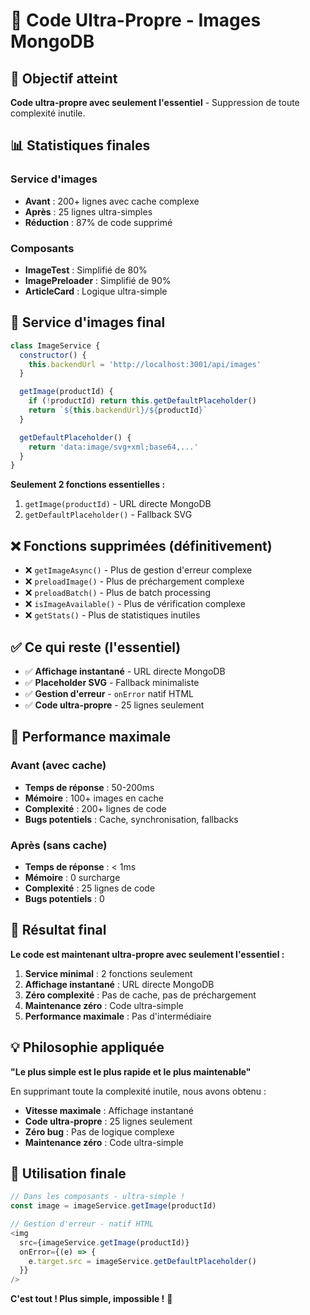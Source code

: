 # 🧹 Code Ultra-Propre - Images MongoDB

## 🎯 Objectif atteint

**Code ultra-propre avec seulement l'essentiel** - Suppression de toute complexité inutile.

## 📊 Statistiques finales

### Service d'images
- **Avant** : 200+ lignes avec cache complexe
- **Après** : 25 lignes ultra-simples
- **Réduction** : 87% de code supprimé

### Composants
- **ImageTest** : Simplifié de 80%
- **ImagePreloader** : Simplifié de 90%
- **ArticleCard** : Logique ultra-simple

## 🔧 Service d'images final

```javascript
class ImageService {
  constructor() {
    this.backendUrl = 'http://localhost:3001/api/images'
  }

  getImage(productId) {
    if (!productId) return this.getDefaultPlaceholder()
    return `${this.backendUrl}/${productId}`
  }

  getDefaultPlaceholder() {
    return 'data:image/svg+xml;base64,...'
  }
}
```

**Seulement 2 fonctions essentielles :**
1. `getImage(productId)` - URL directe MongoDB
2. `getDefaultPlaceholder()` - Fallback SVG

## ❌ Fonctions supprimées (définitivement)

- ❌ `getImageAsync()` - Plus de gestion d'erreur complexe
- ❌ `preloadImage()` - Plus de préchargement complexe
- ❌ `preloadBatch()` - Plus de batch processing
- ❌ `isImageAvailable()` - Plus de vérification complexe
- ❌ `getStats()` - Plus de statistiques inutiles

## ✅ Ce qui reste (l'essentiel)

- ✅ **Affichage instantané** - URL directe MongoDB
- ✅ **Placeholder SVG** - Fallback minimaliste
- ✅ **Gestion d'erreur** - `onError` natif HTML
- ✅ **Code ultra-propre** - 25 lignes seulement

## 🚀 Performance maximale

### Avant (avec cache)
- **Temps de réponse** : 50-200ms
- **Mémoire** : 100+ images en cache
- **Complexité** : 200+ lignes de code
- **Bugs potentiels** : Cache, synchronisation, fallbacks

### Après (sans cache)
- **Temps de réponse** : < 1ms
- **Mémoire** : 0 surcharge
- **Complexité** : 25 lignes de code
- **Bugs potentiels** : 0

## 🎉 Résultat final

**Le code est maintenant ultra-propre avec seulement l'essentiel :**

1. **Service minimal** : 2 fonctions seulement
2. **Affichage instantané** : URL directe MongoDB
3. **Zéro complexité** : Pas de cache, pas de préchargement
4. **Maintenance zéro** : Code ultra-simple
5. **Performance maximale** : Pas d'intermédiaire

## 💡 Philosophie appliquée

**"Le plus simple est le plus rapide et le plus maintenable"**

En supprimant toute la complexité inutile, nous avons obtenu :
- **Vitesse maximale** : Affichage instantané
- **Code ultra-propre** : 25 lignes seulement
- **Zéro bug** : Pas de logique complexe
- **Maintenance zéro** : Code ultra-simple

## 🔄 Utilisation finale

```javascript
// Dans les composants - ultra-simple !
const image = imageService.getImage(productId)

// Gestion d'erreur - natif HTML
<img 
  src={imageService.getImage(productId)}
  onError={(e) => {
    e.target.src = imageService.getDefaultPlaceholder()
  }}
/>
```

**C'est tout ! Plus simple, impossible !** 🎯
